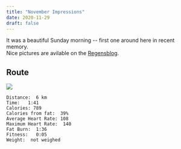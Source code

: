 ```yaml
---
title: "November Impressions"
date: 2020-11-29
draft: false
---
```


It was a beautiful Sunday morning -- first one around here in recent memory.  
Nice pictures are avilable on the [Regensblog](https://www.regensblog.com/2020/11/29/november-impressions/).


## Route

![](/20201129.jpg)  

```
Distance:  6 km
Time:   1:41
Calories: 789 
Calories from fat:  39%
Average Heart Rate: 108
Maximum Heart Rate:  140
Fat Burn:  1:36
Fitness:   0:05
Weight:  not weighed
```
